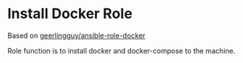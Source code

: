 # Install Docker Role
Based on [geerlingguy/ansible-role-docker](https://github.com/geerlingguy/ansible-role-docker)

Role function is to install docker and docker-compose to the machine.